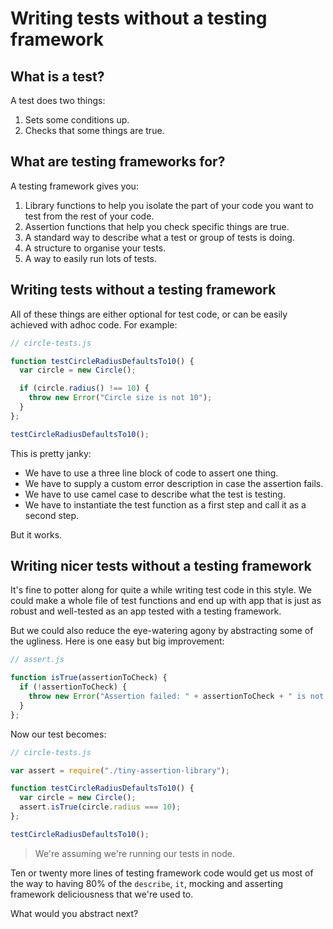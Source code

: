 # Writing tests without a testing framework

## What is a test?

A test does two things:

1. Sets some conditions up.
2. Checks that some things are true.

## What are testing frameworks for?

A testing framework gives you:

1. Library functions to help you isolate the part of your code you want to test from the rest of your code.
2. Assertion functions that help you check specific things are true.
3. A standard way to describe what a test or group of tests is doing.
4. A structure to organise your tests.
5. A way to easily run lots of tests.

## Writing tests without a testing framework

All of these things are either optional for test code, or can be easily achieved with adhoc code.  For example:

```js
// circle-tests.js

function testCircleRadiusDefaultsTo10() {
  var circle = new Circle();

  if (circle.radius() !== 10) {
    throw new Error("Circle size is not 10");
  }
};

testCircleRadiusDefaultsTo10();
```

This is pretty janky:

* We have to use a three line block of code to assert one thing.
* We have to supply a custom error description in case the assertion fails.
* We have to use camel case to describe what the test is testing.
* We have to instantiate the test function as a first step and call it as a second step.

But it works.

## Writing nicer tests without a testing framework

It's fine to potter along for quite a while writing test code in this style.  We could make a whole file of test functions and end up with app that is just as robust and well-tested as an app tested with a testing framework.

But we could also reduce the eye-watering agony by abstracting some of the ugliness.  Here is one easy but big improvement:

```js
// assert.js

function isTrue(assertionToCheck) {
  if (!assertionToCheck) {
    throw new Error("Assertion failed: " + assertionToCheck + " is not truthy");
  }
};
```

Now our test becomes:

```js
// circle-tests.js

var assert = require("./tiny-assertion-library");

function testCircleRadiusDefaultsTo10() {
  var circle = new Circle();
  assert.isTrue(circle.radius === 10);
};

testCircleRadiusDefaultsTo10();
```

> We're assuming we're running our tests in node.

Ten or twenty more lines of testing framework code would get us most of the way to having 80% of the `describe`, `it`, mocking and asserting framework deliciousness that we're used to.

What would you abstract next?
